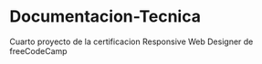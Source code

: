 # Documentacion-Tecnica
Cuarto proyecto de la certificacion Responsive Web Designer de freeCodeCamp
